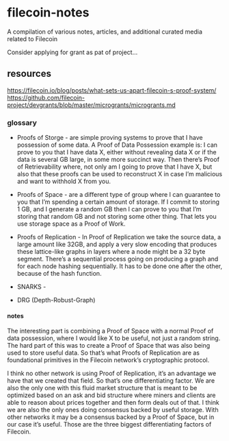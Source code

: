 # filecoin-notes
A compilation of various notes, articles, and additional curated media related to Filecoin

Consider applying for grant as pat of project...

## resources
https://filecoin.io/blog/posts/what-sets-us-apart-filecoin-s-proof-system/
https://github.com/filecoin-project/devgrants/blob/master/microgrants/microgrants.md

### glossary

* Proofs of Storge - are simple proving systems to prove that I have possession of some data. A Proof of Data Possession example is: I can prove to you that I have data X, either without revealing data X or if the data is several GB large, in some more succinct way. Then there’s Proof of Retrievability where, not only am I going to prove that I have X, but also that these proofs can be used to reconstruct X in case I’m malicious and want to withhold X from you.

* Proofs of Space - are a different type of group where I can guarantee to you that I’m spending a certain amount of storage. If I commit to storing 1 GB, and I generate a random GB then I can prove to you that I’m storing that random GB and not storing some other thing. That lets you use storage space as a Proof of Work.

* Proofs of Replication - In Proof of Replication we take the source data, a large amount like 32GB, and apply a very slow encoding that produces these lattice-like graphs in layers where a node might be a 32 byte segment. There’s a sequential process going on producing a graph and for each node hashing sequentially. It has to be done one after the other, because of the hash function.

* SNARKS - 

* DRG (Depth-Robust-Graph)

#### notes
The interesting part is combining a Proof of Space with a normal Proof of data possession, where I would like X to be useful, not just a random string. The hard part of this was to create a Proof of Space that was also being used to store useful data. So that’s what Proofs of Replication are as foundational primitives in the Filecoin network’s cryptographic protocol.

I think no other network is using Proof of Replication, it’s an advantage we have that we created that field. So that’s one differentiating factor. We are also the only one with this fluid market structure that is meant to be optimized based on an ask and bid structure where miners and clients are able to reason about prices together and then form deals out of that. I think we are also the only ones doing consensus backed by useful storage. With other networks it may be a consensus backed by a Proof of Space, but in our case it’s useful. Those are the three biggest differentiating factors of Filecoin.
